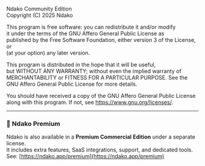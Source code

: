 Ndako Community Edition  
Copyright (C) 2025 Ndako

This program is free software: you can redistribute it and/or modify  
it under the terms of the GNU Affero General Public License as  
published by the Free Software Foundation, either version 3 of the License, or  
(at your option) any later version.

This program is distributed in the hope that it will be useful,  
but WITHOUT ANY WARRANTY; without even the implied warranty of  
MERCHANTABILITY or FITNESS FOR A PARTICULAR PURPOSE.  See the  
GNU Affero General Public License for more details.

You should have received a copy of the GNU Affero General Public License  
along with this program. If not, see <https://www.gnu.org/licenses/>.

---

### 🔐 Ndako Premium

Ndako is also available in a **Premium Commercial Edition** under a separate license.  
It includes extra features, SaaS integrations, support, and dedicated tools.  
See: [https://ndako.app/premium](https://ndako.app/premium)

